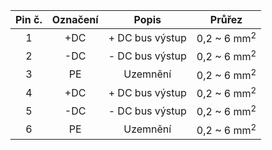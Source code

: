 | **Pin č.** | **Označení** | **Popis** | **Průřez** |
| :---: | :---: | :---: | :---: |
| 1 | +DC | + DC bus výstup | 0,2 ~ 6 mm<sup>2</sup> |
| 2 | -DC | - DC bus výstup | 0,2 ~ 6 mm<sup>2</sup> |
| 3 | PE | Uzemnění | 0,2 ~ 6 mm<sup>2</sup> |
| 4 | +DC | + DC bus výstup | 0,2 ~ 6 mm<sup>2</sup> |
| 5 | -DC | - DC bus výstup | 0,2 ~ 6 mm<sup>2</sup> |
| 6 | PE | Uzemnění | 0,2 ~ 6 mm<sup>2</sup> |
